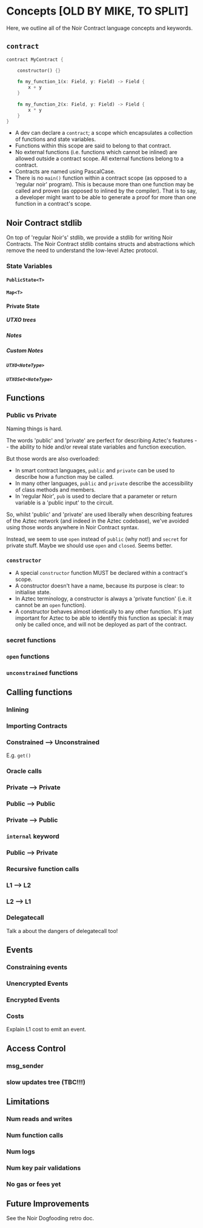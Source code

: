 # Concepts [OLD BY MIKE, TO SPLIT]

<!-- Note to help authors: there's this big hackmd, which is out of date, but contains lots of detail. It might help with a first draft: https://hackmd.io/3aoMU-2GT3mCl4Vl4nTBkg?both -->


Here, we outline all of the Noir Contract language concepts and keywords.

## `contract`

```rust
contract MyContract {

    constructor() {}
    
    fn my_function_1(x: Field, y: Field) -> Field {
        x + y
    }
    
    fn my_function_2(x: Field, y: Field) -> Field {
        x * y
    }
}
```

- A dev can declare a `contract`; a scope which encapsulates a collection of functions and state variables.
- Functions within this scope are said to belong to that contract.
- No external functions (i.e. functions which cannot be inlined) are allowed outside a contract scope. All external functions belong to a contract.
- Contracts are named using PascalCase.
- There is no `main()` function within a contract scope (as opposed to a 'regular noir' program). This is because more than one function may be called and proven (as opposed to inlined by the compiler). That is to say, a developer might want to be able to generate a proof for more than one function in a contract's scope.

## Noir Contract stdlib

On top of 'regular Noir's' stdlib, we provide a stdlib for writing Noir Contracts. The Noir Contract stdlib contains structs and abstractions which remove the need to understand the low-level Aztec protocol.

### State Variables

#### `PublicState<T>`

#### `Map<T>`

#### Private State

##### UTXO trees

##### Notes

##### Custom Notes

##### `UTXO<NoteType>`

##### `UTXOSet<NoteType>`



## Functions

### Public vs Private

Naming things is hard.

The words 'public' and 'private' are perfect for describing Aztec's features -- the ability to hide and/or reveal state variables and function execution.

But those words are also overloaded:
- In smart contract languages, `public` and `private` can be used to describe how a function may be called.
- In many other languages, `public` and `private` describe the accessibility of class methods and members.
- In 'regular Noir', `pub` is used to declare that a parameter or return variable is a 'public input' to the circuit. 

So, whilst 'public' and 'private' are used liberally when describing features of the Aztec network (and indeed in the Aztec codebase), we've avoided using those words anywhere in Noir Contract syntax.

Instead, we seem to use `open` instead of `public` (why not!) and `secret` for private stuff. Maybe we should use `open` and `closed`. Seems better.

### `constructor`

- A special `constructor` function MUST be declared within a contract's scope.
- A constructor doesn't have a name, because its purpose is clear: to initialise state.
- In Aztec terminology, a constructor is always a 'private function' (i.e. it cannot be an `open` function).
- A constructor behaves almost identically to any other function. It's just important for Aztec to be able to identify this function as special: it may only be called once, and will not be deployed as part of the contract.

### secret functions

### `open` functions

### `unconstrained` functions



## Calling functions

### Inlining

### Importing Contracts

### Constrained --> Unconstrained

E.g. `get()`

### Oracle calls

### Private --> Private

### Public --> Public

### Private --> Public

### `internal` keyword

### Public --> Private

### Recursive function calls

### L1 --> L2

### L2 --> L1

### Delegatecall

Talk a about the dangers of delegatecall too!



## Events

### Constraining events

### Unencrypted Events

### Encrypted Events

### Costs

Explain L1 cost to emit an event.



## Access Control

### msg_sender

### slow updates tree (TBC!!!)







## Limitations

### Num reads and writes

### Num function calls

### Num logs

### Num key pair validations

### No gas or fees yet


## Future Improvements

See the Noir Dogfooding retro doc.